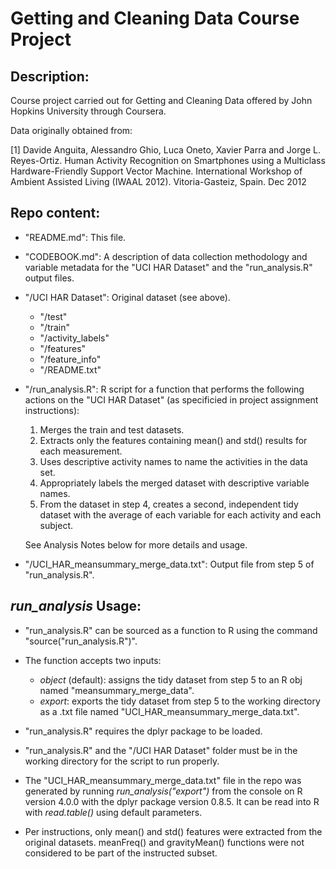 # Getting and Cleaning Data Course Project

## Description:

Course project carried out for Getting and Cleaning Data offered by John Hopkins University through Coursera. 

Data originally obtained from: 

[1] Davide Anguita, Alessandro Ghio, Luca Oneto, Xavier Parra and Jorge L. Reyes-Ortiz. Human Activity Recognition on Smartphones using a Multiclass Hardware-Friendly Support Vector Machine. International Workshop of Ambient Assisted Living (IWAAL 2012). Vitoria-Gasteiz, Spain. Dec 2012

## Repo content:

- "README.md": This file. 

- "CODEBOOK.md": A description of data collection methodology and variable metadata for the "UCI HAR Dataset" and the "run_analysis.R" output files. 

- "/UCI HAR Dataset": Original dataset (see above). 

	- "/test"
	- "/train"
	- "/activity_labels"
	- "/features"
	- "/feature_info"
	- "/README.txt"

- "/run_analysis.R": R script for a function that performs the following actions on the "UCI HAR Dataset" (as specificied in project assignment instructions):
	
	1. Merges the train and test datasets. 
	2. Extracts only the features containing mean() and std() results for each measurement. 
	3. Uses descriptive activity names to name the activities in the data set. 
	4. Appropriately labels the merged dataset with descriptive variable names. 
	5. From the dataset in step 4, creates a second, independent tidy dataset with the average of each variable for each activity and each subject. 
	
	See Analysis Notes below for more details and usage. 

- "/UCI_HAR_meansummary_merge_data.txt": Output file from step 5 of "run_analysis.R". 

## *run_analysis* Usage:

- "run_analysis.R" can be sourced as a function to R using the command "source("run_analysis.R")".  

- The function accepts two inputs:
	- *object* (default): assigns the tidy dataset from step 5 to an R obj named "meansummary_merge_data". 
	- *export*: exports the tidy dataset from step 5 to the working directory as a .txt file named "UCI_HAR_meansummary_merge_data.txt". 

- "run_analysis.R" requires the dplyr package to be loaded. 

- "run_analysis.R" and the "/UCI HAR Dataset" folder must be in the working directory for the script to run properly.

- The "UCI_HAR_meansummary_merge_data.txt" file in the repo was generated by running *run_analysis("export")* from the console on R version 4.0.0 with the dplyr package version 0.8.5. It can be read into R with *read.table()* using default parameters. 

- Per instructions, only mean() and std() features were extracted from the original datasets. meanFreq() and gravityMean() functions were not considered to be part of the instructed subset.

